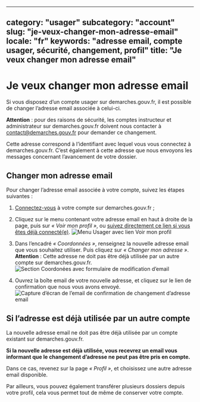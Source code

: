 
---
category: "usager"
subcategory: "account"
slug: "je-veux-changer-mon-adresse-email"
locale: "fr"
keywords: "adresse email, compte usager, sécurité, changement, profil"
title: "Je veux changer mon adresse email"
---

# Je veux changer mon adresse email

Si vous disposez d’un compte usager sur demarches.gouv.fr, il est possible de changer l’adresse email associée à celui-ci.

**Attention** : pour des raisons de sécurité, les comptes instructeur et administrateur sur demarches.gouv.fr doivent nous contacter à contact@demarches.gouv.fr pour demander ce changement.

Cette adresse correspond à l’identifiant avec lequel vous vous connectez à demarches.gouv.fr. C’est également à cette adresse que nous envoyons les messages concernant l’avancement de votre dossier.

## Changer mon adresse email

Pour changer l’adresse email associée à votre compte, suivez les étapes suivantes :

1. [Connectez-vous](/users/sign_in) à votre compte sur demarches.gouv.fr ;
2. Cliquez sur le menu contenant votre adresse email en haut à droite de la page, puis sur _« Voir mon profil »_, ou [suivez directement ce lien si vous êtes déjà connecté(e)](/profil).
![Menu Usager avec lien Voir mon profil](faq/usager-dropdown.png)

3. Dans l’encadré _« Coordonnées »_, renseignez la nouvelle adresse email que vous souhaitez utiliser. Puis cliquez sur _« Changer mon adresse »_. **Attention** : Cette adresse ne doit pas être déjà utilisée par un autre compte sur demarches.gouv.fr.
![Section Coordonées avec formulaire de modification d’email](faq/usager-edit-email.png)

4. Ouvrez la boîte email de votre nouvelle adresse, et cliquez sur le lien de confirmation que nous vous avons envoyé.<br>
  ![Capture d’écran de l’email de confirmation de changement d’adresse email](faq/usager-confirm-update-email.png)

## Si l’adresse est déjà utilisée par un autre compte

La nouvelle adresse email ne doit pas être déjà utilisée par un compte existant sur demarches.gouv.fr.

**Si la nouvelle adresse est déjà utilisée, vous recevrez un email vous informant que le changement d’adresse ne peut pas être pris en compte.**

Dans ce cas, revenez sur la page _« Profil »_, et choisissez une autre adresse email disponible.

Par ailleurs, vous pouvez également transférer plusieurs dossiers depuis votre profil, cela vous permet tout de même de conserver votre compte.
